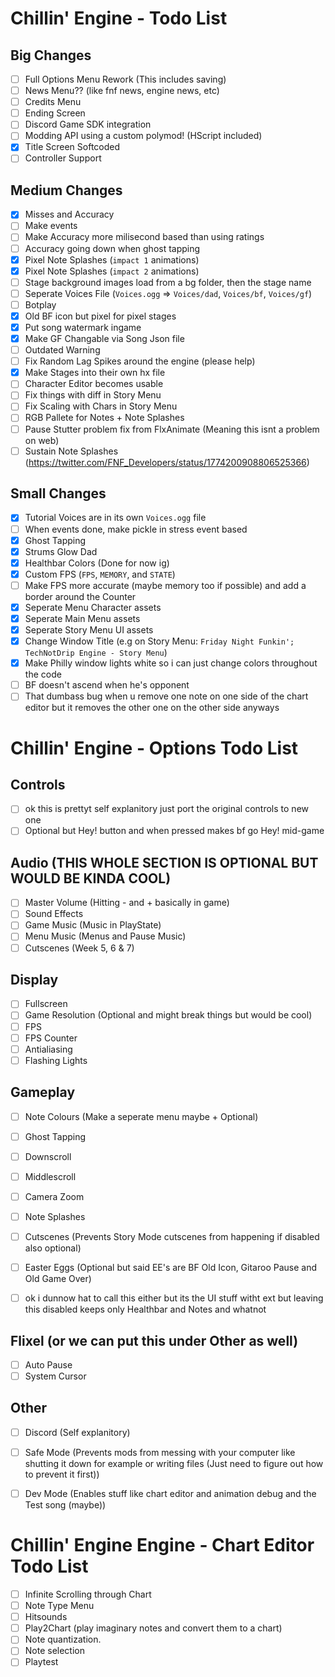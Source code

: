 <!-- WIPE OUT TODO LIST WHEN WE FINISHED WITH THE VERSION WE WORKING ON SO IT DOESN'T GET THAT MESSY (at least for the ones that are checkedf out) UNLESS I CHANGE MY MIND -->
# Chillin' Engine - Todo List

## Big Changes

 - [ ] Full Options Menu Rework (This includes saving)
 - [ ] News Menu?? (like fnf news, engine news, etc)
 - [ ] Credits Menu
 - [ ] Ending Screen
 - [ ] Discord Game SDK integration
 - [ ] Modding API using a custom polymod! (HScript included)
 - [x] Title Screen Softcoded
 - [ ] Controller Support

## Medium Changes

 - [x] Misses and Accuracy
 - [ ] Make events
 - [ ] Make Accuracy more milisecond based than using ratings
 - [ ] Accuracy going down when ghost tapping
 - [x] Pixel Note Splashes (`impact 1` animations)
 - [x] Pixel Note Splashes (`impact 2` animations)
 - [ ] Stage background images load from a bg folder, then the stage name
 - [ ] Seperate Voices File (`Voices.ogg` => `Voices/dad`, `Voices/bf`, `Voices/gf`)
 - [ ] Botplay
 - [x] Old BF icon but pixel for pixel stages
 - [x] Put song watermark ingame
 - [x] Make GF Changable via Song Json file
 - [ ] Outdated Warning
 - [ ] Fix Random Lag Spikes around the engine (please help)
 - [x] Make Stages into their own hx file
 - [ ] Character Editor becomes usable
 - [ ] Fix things with diff in Story Menu
 - [ ] Fix Scaling with Chars in Story Menu
 - [ ] RGB Pallete for Notes + Note Splashes
 - [ ] Pause Stutter problem fix from FlxAnimate (Meaning this isnt a problem on web)
 - [ ] Sustain Note Splashes (https://twitter.com/FNF_Developers/status/1774200908806525366)

## Small Changes

 - [x] Tutorial Voices are in its own `Voices.ogg` file
 - [ ] When events done, make pickle in stress event based <!-- pickle? oh hell naw - crusher. oh yesssss pico but pickle -Til-->
 - [x] Ghost Tapping
 - [x] Strums Glow Dad
 - [x] Healthbar Colors (Done for now ig)
 - [x] Custom FPS (`FPS`, `MEMORY`, and `STATE`)
 - [ ] Make FPS more accurate (maybe memory too if possible) and add a border around the Counter
 - [x] Seperate Menu Character assets
 - [x] Seperate Main Menu assets
 - [x] Seperate Story Menu UI assets
 - [x] Change Window Title (e.g on Story Menu: `Friday Night Funkin'; TechNotDrip Engine - Story Menu`) <!-- It was TechNotDrip at the time of typing that -->
 - [x] Make Philly window lights white so i can just change colors throughout the code
 - [ ] BF doesn't ascend when he's opponent
 - [ ] That dumbass bug when u remove one note on one side of the chart editor but it removes the other one on the other side anyways

# Chillin' Engine - Options Todo List <!-- These are just what options we r gunna add (assuming til wil aggree with me (crusher)) its not for the whole menu itself tho -->

## Controls

 - [ ] ok this is prettyt self explanitory just port the original controls to new one
 - [ ] Optional but Hey! button and when pressed makes bf go Hey! mid-game

## Audio (THIS WHOLE SECTION IS OPTIONAL BUT WOULD BE KINDA COOL)
 - [ ] Master Volume (Hitting - and + basically in game)
 - [ ] Sound Effects
 - [ ] Game Music (Music in PlayState)
 - [ ] Menu Music (Menus and Pause Music)
 - [ ] Cutscenes (Week 5, 6 & 7)

## Display

 - [ ] Fullscreen
 - [ ] Game Resolution (Optional and might break things but would be cool)
 - [ ] FPS
 - [ ] FPS Counter
 - [ ] Antialiasing
 - [ ] Flashing Lights <!-- is all she ever wanted (yeah) | Beggin' on her knees to be popular | That's her dream, to be popular (hey) | Kill anyone to be popular (hm) | Sell her soul to be popular | Popular, just to be popular (uh-huh) | Everybody scream 'cause she popular (hey) | She mainstream 'cause she popular | Never be free 'cause she popular -->

## Gameplay

 - [ ] Note Colours (Make a seperate menu maybe + Optional)
 - [ ] Ghost Tapping
 - [ ] Downscroll
 - [ ] Middlescroll
 - [ ] Camera Zoom
 - [ ] Note Splashes
 - [ ] Cutscenes (Prevents Story Mode cutscenes from happening if disabled also optional)
 - [ ] Easter Eggs (Optional but said EE's are BF Old Icon, Gitaroo Pause and Old Game Over)
 - [ ] ok i dunnow hat to call this either but its the UI stuff witht ext but leaving this disabled keeps only Healthbar and Notes and whatnot


## Flixel (or we can put this under **Other** as well)

 - [ ] Auto Pause
 - [ ] System Cursor

## Other

 - [ ] Discord (Self explanitory)
 - [ ] Safe Mode (Prevents mods from messing with your computer like shutting it down for example or writing files (Just need to figure out how to prevent it first))
 - [ ] Dev Mode (Enables stuff like chart editor and animation debug and the Test song (maybe))


# Chillin' Engine Engine - Chart Editor Todo List <!-- Stuff we NEED for the chart editor -->
 - [ ] Infinite Scrolling through Chart
 - [ ] Note Type Menu
 - [ ] Hitsounds
 - [ ] Play2Chart (play imaginary notes and convert them to a chart)
 - [ ] Note quantization.
 - [ ] Note selection
 - [ ] Playtest
